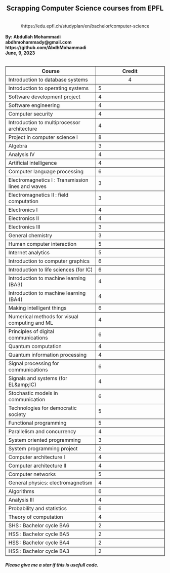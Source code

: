 <div align=center dir=rtl><h2>Scrapping Computer Science courses from EPFL</h2><br/>https://edu.epfl.ch/studyplan/en/bachelor/computer-science/</div><br/>
<b>By: Abdullah Mohammadi<br/>abdhmohammady@gmail.com</b><br/><b>https://github.com/AbdhMohammadi</b><br/><b>June, 9, 2023</b><br/><br/>
<table border="1" class="dataframe">
  <thead>
    <tr style="text-align: center;">
      <th>Course</th>
      <th width = 200>Credit</th>
    </tr>
  </thead>
  <tbody>
    <tr>
      <td>Introduction to database systems</td>
      <td align='center'>4</td>
    </tr>
    <tr>
      <td>Introduction to operating systems</td>
      <td>5</td>
    </tr>
    <tr>
      <td>Software development project</td>
      <td>4</td>
    </tr>
    <tr>
      <td>Software engineering</td>
      <td>4</td>
    </tr>
    <tr>
      <td>Computer security</td>
      <td>4</td>
    </tr>
    <tr>
      <td>Introduction to multiprocessor architecture</td>
      <td>4</td>
    </tr>
    <tr>
      <td>Project in computer science I</td>
      <td>8</td>
    </tr>
    <tr>
      <td>Algebra</td>
      <td>3</td>
    </tr>
    <tr>
      <td>Analysis IV</td>
      <td>4</td>
    </tr>
    <tr>
      <td>Artificial intelligence</td>
      <td>4</td>
    </tr>
    <tr>
      <td>Computer language processing</td>
      <td>6</td>
    </tr>
    <tr>
      <td>Electromagnetics I : Transmission lines and waves</td>
      <td>3</td>
    </tr>
    <tr>
      <td>Electromagnetics II : field computation</td>
      <td>3</td>
    </tr>
    <tr>
      <td>Electronics I</td>
      <td>4</td>
    </tr>
    <tr>
      <td>Electronics II</td>
      <td>4</td>
    </tr>
    <tr>
      <td>Electronics III</td>
      <td>3</td>
    </tr>
    <tr>
      <td>General chemistry</td>
      <td>3</td>
    </tr>
    <tr>
      <td>Human computer interaction</td>
      <td>5</td>
    </tr>
    <tr>
      <td>Internet analytics</td>
      <td>5</td>
    </tr>
    <tr>
      <td>Introduction to computer graphics</td>
      <td>6</td>
    </tr>
    <tr>
      <td>Introduction to life sciences (for IC)</td>
      <td>6</td>
    </tr>
    <tr>
      <td>Introduction to machine learning (BA3)</td>
      <td>4</td>
    </tr>
    <tr>
      <td>Introduction to machine learning (BA4)</td>
      <td>4</td>
    </tr>
    <tr>
      <td>Making intelligent things</td>
      <td>6</td>
    </tr>
    <tr>
      <td>Numerical methods for visual computing and ML</td>
      <td>4</td>
    </tr>
    <tr>
      <td>Principles of digital communications</td>
      <td>6</td>
    </tr>
    <tr>
      <td>Quantum computation</td>
      <td>4</td>
    </tr>
    <tr>
      <td>Quantum information processing</td>
      <td>4</td>
    </tr>
    <tr>
      <td>Signal processing for communications</td>
      <td>6</td>
    </tr>
    <tr>
      <td>Signals and systems (for EL&amp;amp;IC)</td>
      <td>4</td>
    </tr>
    <tr>
      <td>Stochastic models in communication</td>
      <td>6</td>
    </tr>
    <tr>
      <td>Technologies for democratic society</td>
      <td>5</td>
    </tr>
    <tr>
      <td>Functional programming</td>
      <td>5</td>
    </tr>
    <tr>
      <td>Parallelism and concurrency</td>
      <td>4</td>
    </tr>
    <tr>
      <td>System oriented programming</td>
      <td>3</td>
    </tr>
    <tr>
      <td>System programming project</td>
      <td>2</td>
    </tr>
    <tr>
      <td>Computer architecture I</td>
      <td>4</td>
    </tr>
    <tr>
      <td>Computer architecture II</td>
      <td>4</td>
    </tr>
    <tr>
      <td>Computer networks</td>
      <td>5</td>
    </tr>
    <tr>
      <td>General physics: electromagnetism</td>
      <td>4</td>
    </tr>
    <tr>
      <td>Algorithms</td>
      <td>6</td>
    </tr>
    <tr>
      <td>Analysis III</td>
      <td>4</td>
    </tr>
    <tr>
      <td>Probability and statistics</td>
      <td>6</td>
    </tr>
    <tr>
      <td>Theory of computation</td>
      <td>4</td>
    </tr>
    <tr>
      <td>SHS : Bachelor cycle BA6</td>
      <td>2</td>
    </tr>
    <tr>
      <td>HSS : Bachelor cycle BA5</td>
      <td>2</td>
    </tr>
    <tr>
      <td>HSS : Bachelor cycle BA4</td>
      <td>2</td>
    </tr>
    <tr>
      <td>HSS : Bachelor cycle BA3</td>
      <td>2</td>
    </tr>
  </tbody>
</table><h5>Please give me a star if this is usefull code.</h5>
